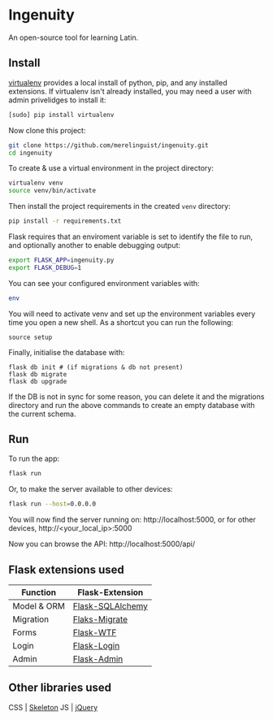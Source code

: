 # Ingenuity

An open-source tool for learning Latin.

## Install
[virtualenv](https://virtualenv.pypa.io/en/stable/) provides a local install of python, pip, and any installed extensions.
If virtualenv isn't already installed, you may need a user with admin privelidges to install it:

```sh
[sudo] pip install virtualenv
```

Now clone this project:

```sh
git clone https://github.com/merelinguist/ingenuity.git
cd ingenuity
```

To create & use a virtual environment in the project directory:

```sh
virtualenv venv
source venv/bin/activate
```

Then install the project requirements in the created `venv` directory:

```sh
pip install -r requirements.txt
```

Flask requires that an enviroment variable is set to identify the file to run,
and optionally another to enable debugging output:

```sh
export FLASK_APP=ingenuity.py
export FLASK_DEBUG=1
```

You can see your configured environment variables with:

```sh
env
```

You will need to activate venv and set up the environment variables every time you open a new shell.
As a shortcut you can run the following:

```
source setup
```

Finally, initialise the database with:

```
flask db init # (if migrations & db not present)
flask db migrate
flask db upgrade
```

If the DB is not in sync for some reason, you can delete it and the migrations directory
and run the above commands to create an empty database with the current schema.

## Run

To run the app:

```sh
flask run
```

Or, to make the server available to other devices:

```sh
flask run --host=0.0.0.0
```

You will now find the server running on: http://localhost:5000, or for other devices, http://<your_local_ip>:5000

Now you can browse the API:
http://localhost:5000/api/


## Flask extensions used

Function            | Flask-Extension
------------------- | -----------------------
Model & ORM         | [Flask-SQLAlchemy](http://flask-sqlalchemy.pocoo.org/latest/)
Migration           | [Flaks-Migrate](http://flask-migrate.readthedocs.io/en/latest/)
Forms               | [Flask-WTF](https://flask-wtf.readthedocs.org/en/latest/)
Login               | [Flask-Login](https://flask-login.readthedocs.org/en/latest/)
Admin               | [Flask-Admin](https://flask-admin.readthedocs.io/en/latest/)

## Other libraries used
CSS | [Skeleton](http://getskeleton.com/)
JS  | [jQuery](https://jquery.com/)
